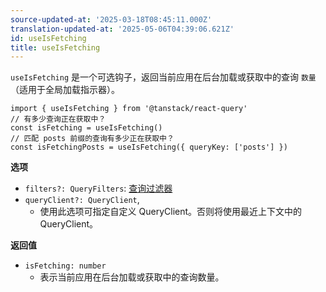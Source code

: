 ```yaml
---
source-updated-at: '2025-03-18T08:45:11.000Z'
translation-updated-at: '2025-05-06T04:39:06.621Z'
id: useIsFetching
title: useIsFetching
---
```

`useIsFetching` 是一个可选钩子，返回当前应用在后台加载或获取中的查询 `数量`（适用于全局加载指示器）。

```tsx
import { useIsFetching } from '@tanstack/react-query'
// 有多少查询正在获取中？
const isFetching = useIsFetching()
// 匹配 posts 前缀的查询有多少正在获取中？
const isFetchingPosts = useIsFetching({ queryKey: ['posts'] })
```

**选项**

- `filters?: QueryFilters`: [查询过滤器](../guides/filters.md#query-filters)
- `queryClient?: QueryClient`,
  - 使用此选项可指定自定义 QueryClient。否则将使用最近上下文中的 QueryClient。

**返回值**

- `isFetching: number`
  - 表示当前应用在后台加载或获取中的查询数量。
